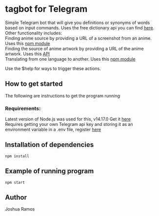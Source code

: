 # tagbot for Telegram
Simple Telegram bot that will give you definitions or synonyms of words based on input commands. Uses the free dictionary api you can find [here](https://dictionaryapi.dev/).<br />
Other functionality includes:<br />
Finding anime source by providing a URL of a screenshot from an anime. Uses this [npm module](https://www.npmjs.com/package/iqdb-client)<br />
Finding the source of anime artwork by providing a URL of the anime artwork. Uses this [API](https://soruly.github.io/trace.moe-api/#/docs) <br />
Translating from one language to another. Uses this [npm module](https://www.npmjs.com/package/@iamtraction/google-translate) <br />

Use the $help for ways to trigger these actions.


## How to get started

The following are instructions to get the program running

### Requirements:

Latest version of Node.js was used for this, v14.17.0
Get it [here](https://nodejs.org/en/) <br />
Requires getting your own Telegram api key and storing it as an environment variable in a .env file, register [here](https://Telegram.com/developers/applications)<br/>

## Installation of dependencies

```
npm install
```

## Example of running program

```
npm start
```

## Author
Joshua Ramos
